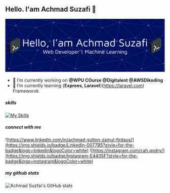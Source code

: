 ## Hello. I'am Achmad Suzafi 👋

![achmad suzafi](img/github-header-banner.png)

<!--
**achmadsuzafi/achmadsuzafi** is a ✨ _special_ ✨ repository because its `README.md` (this file) appears on your GitHub profile.

Here are some ideas to get you started:

- 🔭 I’m currently working on ...
- 🌱 I’m currently learning ...
- 👯 I’m looking to collaborate on ...
- 🤔 I’m looking for help with ...
- 💬 Ask me about ...
- 📫 How to reach me: ...
- 😄 Pronouns: ...
- ⚡ Fun fact: ...
-->

- 🔭 I’m currently working on **@WPU COurse @Digitalent @AWSDikoding**
- 🌱 I’m currently learning {**Exprees, Laravel**}(https://laravel.com) Frameworok

##### skills

[![My Skills](https://skillicons.dev/icons?i=html,css3,js,nodejs,express,php,laravel,figma&theme=light)](https://skillicons.dev)

##### connect with me

![https://www.linkedin.com/in/achmad-sulton-zainul-firdaus/](https://img.shields.io/badge/LinkedIn-0077B5?style=for-the-badge&logo=linkedin&logoColor=white)
![https://instagram.com/cah.qodry/](https://img.shields.io/badge/Instagram-E4405F?style=for-the-badge&logo=instagram&logoColor=white)

##### my github stats

![Achmad Suzfai's GitHub stats](https://github-readme-stats.vercel.app/api?username=achmadsuzafi&show_icons=true&theme=transparent)
